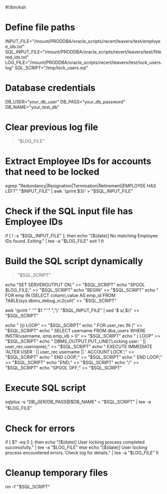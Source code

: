 #!/bin/ksh

# Define file paths
INPUT_FILE="/mount/PRODDBA/oracle_scripts/recert/leavers/test/employee_ids.txt"
SQL_INPUT_FILE="/mount/PRODDBA/oracle_scripts/recert/leavers/test/filtered_ids.txt"
LOG_FILE="/mount/PRODDBA/oracle_scripts/recert/leavers/test/lock_users.log"
SQL_SCRIPT="/tmp/lock_users.sql"

# Database credentials
DB_USER="your_db_user"
DB_PASS="your_db_password"
DB_NAME="your_test_db"

# Clear previous log file
> "$LOG_FILE"

# Extract Employee IDs for accounts that need to be locked
egrep "Redundancy|Resignation|Termination|Retirement|EMPLOYEE HAS LEFT" "$INPUT_FILE" | awk '{print $3}' > "$SQL_INPUT_FILE"

# Check if the SQL input file has Employee IDs
if [ ! -s "$SQL_INPUT_FILE" ]; then
    echo "[$(date)] No matching Employee IDs found. Exiting." | tee -a "$LOG_FILE"
    exit 1
fi

# Build the SQL script dynamically
> "$SQL_SCRIPT"

echo "SET SERVEROUTPUT ON;" >> "$SQL_SCRIPT"
echo "SPOOL $LOG_FILE;" >> "$SQL_SCRIPT"
echo "BEGIN" >> "$SQL_SCRIPT"
echo "  FOR emp IN (SELECT column_value AS emp_id FROM TABLE(sys.dbms_debug_vc2coll(" >> "$SQL_SCRIPT"

awk '{print "  ''" $1 "''" ","}' "$SQL_INPUT_FILE" | sed '$ s/,$//' >> "$SQL_SCRIPT"

echo "  ))) LOOP" >> "$SQL_SCRIPT"
echo "    FOR user_rec IN (" >> "$SQL_SCRIPT"
echo "      SELECT username FROM dba_users WHERE INSTR(username, emp.emp_id) > 0" >> "$SQL_SCRIPT"
echo "    ) LOOP" >> "$SQL_SCRIPT"
echo "      DBMS_OUTPUT.PUT_LINE('Locking user: ' || user_rec.username);" >> "$SQL_SCRIPT"
echo "      EXECUTE IMMEDIATE 'ALTER USER ' || user_rec.username || ' ACCOUNT LOCK';" >> "$SQL_SCRIPT"
echo "    END LOOP;" >> "$SQL_SCRIPT"
echo "  END LOOP;" >> "$SQL_SCRIPT"
echo "END;" >> "$SQL_SCRIPT"
echo "/" >> "$SQL_SCRIPT"
echo "SPOOL OFF;" >> "$SQL_SCRIPT"

# Execute SQL script
sqlplus -s "$DB_USER/$DB_PASS@$DB_NAME" < "$SQL_SCRIPT" | tee -a "$LOG_FILE"

# Check for errors
if [ $? -eq 0 ]; then
    echo "[$(date)] User locking process completed successfully." | tee -a "$LOG_FILE"
else
    echo "[$(date)] User locking process encountered errors. Check log for details." | tee -a "$LOG_FILE"
fi

# Cleanup temporary files
rm -f "$SQL_SCRIPT"
